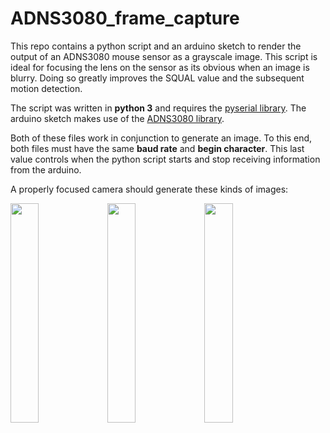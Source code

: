 # ADNS3080_frame_capture
This repo contains a python script and an arduino sketch to render the output of an ADNS3080 mouse sensor as a grayscale image. This script is ideal for focusing the lens on the sensor as its obvious when an image is blurry. Doing so greatly improves the SQUAL value and the subsequent motion detection. 

The script was written in __python 3__  and requires the [pyserial library](https://pythonhosted.org/pyserial/pyserial.html#overview).
The arduino sketch makes use of the [ADNS3080 library](https://github.com/RCmags/ADNS3080).  

Both of these files work in conjunction to generate an image. To this end, both files must have the same __baud rate__ and __begin character__. This last value controls when the python script starts and stop receiving information from the arduino. 

A properly focused camera should generate these kinds of images:

<img src = "example_pics/car.png" width = "30%" height = "30%"> <img src = "example_pics/hand.png" width = "30%" height = "30%"> <img src = "example_pics/ruler.png" width = "30%" height = "30%">
